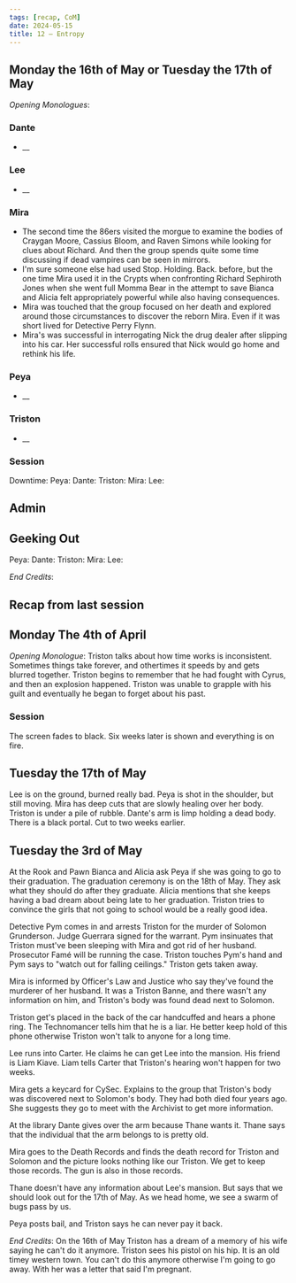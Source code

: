 ```yaml
---
tags: [recap, CoM]
date: 2024-05-15
title: 12 – Entropy
---
```

## Monday the 16th of May or Tuesday the 17th of May
*Opening Monologues*: 
### Dante 
- __
### Lee
- __
### Mira
- The second time the 86ers visited the morgue to examine the bodies of Craygan Moore, Cassius Bloom, and Raven Simons while looking for clues about Richard. And then the group spends quite some time discussing if dead vampires can be seen in mirrors.
- I'm sure someone else had used Stop. Holding. Back. before, but the one time Mira used it in the Crypts when confronting Richard Sephiroth Jones when she went full Momma Bear in the attempt to save Bianca and Alicia felt appropriately powerful while also having consequences.
- Mira was touched that the group focused on her death and explored around those circumstances to discover the reborn Mira. Even if it was short lived for Detective Perry Flynn.
- Mira's was successful in interrogating Nick the drug dealer after slipping into his car. Her successful rolls ensured that Nick would go home and rethink his life.
### Peya
- __
### Triston 
- __
### Session
Downtime: 
Peya: 
Dante: 
Triston: 
Mira: 
Lee: 

## Admin


## Geeking Out
Peya: 
Dante: 
Triston: 
Mira: 
Lee: 

*End Credits*: 

## Recap from last session

## Monday The 4th of April 
*Opening Monologue*: Triston talks about how time works is inconsistent. Sometimes things take forever, and othertimes it speeds by and gets blurred together. Triston begins to remember that he had fought with Cyrus, and then an explosion happened. Triston was unable to grapple with his guilt and eventually he began to forget about his past.

### Session
The screen fades to black. Six weeks later is shown and everything is on fire.
## Tuesday the 17th of May
Lee is on the ground, burned really bad. Peya is shot in the shoulder, but still moving. Mira has deep cuts that are slowly healing over her body. Triston is under a pile of rubble. Dante's arm is limp holding a dead body.  There is a black portal. Cut to two weeks earlier.

## Tuesday the 3rd of May
At the Rook and Pawn Bianca and Alicia ask Peya if she was going to go to their graduation. The graduation ceremony is on the 18th of May. They ask what they should do after they graduate. Alicia mentions that she keeps having a bad dream about being late to her graduation. Triston tries to convince the girls that not going to school would be a really good idea.

Detective Pym comes in and arrests Triston for the murder of Solomon Grunderson. Judge Guerrara signed for the warrant. Pym insinuates that Triston must've been sleeping with Mira and got rid of her husband. Prosecutor Famé will be running the case. Triston touches Pym's hand and Pym says to "watch out for falling ceilings." Triston gets taken away.

Mira is informed by Officer's Law and Justice who say they've found the murderer of her husband. It was a Triston Banne, and there wasn't any information on him, and Triston's body was found dead next to Solomon.

Triston get's placed in the back of the car handcuffed and hears a phone ring. The Technomancer tells him that he is a liar. He better keep hold of this phone otherwise Triston won't talk to anyone for a long time.

Lee runs into Carter. He claims he can get Lee into the mansion. His friend is Liam Kiave. Liam tells Carter that Triston's hearing won't happen for two weeks.

Mira gets a keycard for CySec. Explains to the group that Triston's body was discovered next to Solomon's body. They had both died four years ago. She suggests they go to meet with the Archivist to get more information.

At the library Dante gives over the arm because Thane wants it. Thane says that the individual that the arm belongs to is pretty old. 

Mira goes to the Death Records and finds the death record for Triston and Solomon and the picture looks nothing like our Triston. We get to keep those records. The gun is also in those records.

Thane doesn't have any information about Lee's mansion. But says that we should look out for the 17th of May. As we head home, we see a swarm of bugs pass by us.

Peya posts bail, and Triston says he can never pay it back.

*End Credits*: On the 16th of May Triston has a dream of a memory of his wife saying he can't do it anymore. Triston sees his pistol on his hip. It is an old timey western town. You can't do this anymore otherwise I'm going to go away. With her was a letter that said I'm pregnant.